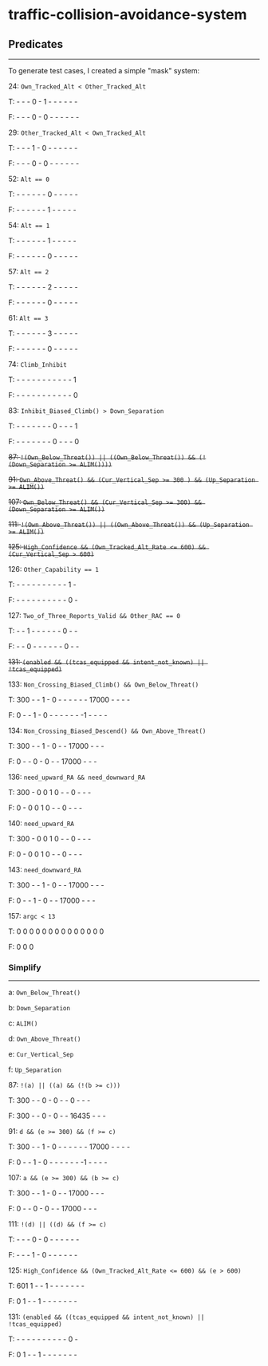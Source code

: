 # traffic-collision-avoidance-system

## Predicates

-----------------------------------------

To generate test cases, I created a simple "mask" system:

24: `Own_Tracked_Alt < Other_Tracked_Alt`

T: - - - 0 - 1 - - - - - -

F: - - - 0 - 0 - - - - - -


29: `Other_Tracked_Alt < Own_Tracked_Alt`

T: - - - 1 - 0 - - - - - -

F: - - - 0 - 0 - - - - - -

52: `Alt == 0`

T: - - - - - - 0 - - - - -

F: - - - - - - 1 - - - - -

54: `Alt == 1`

T: - - - - - - 1 - - - - -

F: - - - - - - 0 - - - - -

57: `Alt == 2`

T: - - - - - - 2 - - - - -

F: - - - - - - 0 - - - - -

61: `Alt == 3`

T: - - - - - - 3 - - - - -

F: - - - - - - 0 - - - - -

74: `Climb_Inhibit`

T: - - - - - - - - - - - 1

F: - - - - - - - - - - - 0

83: `Inhibit_Biased_Climb() > Down_Separation`

T: - - - - - - - 0 - - - 1

F: - - - - - - - 0 - - - 0

~~87: `!(Own_Below_Threat()) || ((Own_Below_Threat()) && (!(Down_Separation >= ALIM())))`~~

~~91: `Own_Above_Threat() && (Cur_Vertical_Sep >= 300 ) && (Up_Separation >= ALIM())`~~

~~107: `Own_Below_Threat() && (Cur_Vertical_Sep >= 300) && (Down_Separation >= ALIM())`~~

~~111: `!(Own_Above_Threat()) || ((Own_Above_Threat()) && (Up_Separation >= ALIM())`~~

~~125: `High_Confidence && (Own_Tracked_Alt_Rate <= 600) && (Cur_Vertical_Sep > 600)`~~

126: `Other_Capability == 1`

T: - - - - - - - - - - 1 -

F: - - - - - - - - - - 0 -

127: `Two_of_Three_Reports_Valid && Other_RAC == 0`

T: - - 1 - - - - - - 0 - -

F: - - 0 - - - - - - 0 - -

~~131: `(enabled && ((tcas_equipped && intent_not_known) || !tcas_equipped)`~~

133: `Non_Crossing_Biased_Climb() && Own_Below_Threat()`

T: 300 - - 1 - 0  - - - - - - 17000 - - - -

F: 0 - - 1 - 0  - - - - - -  -1 - - - -

134: `Non_Crossing_Biased_Descend() && Own_Above_Threat()`

T: 300 - - 1 - 0 - - 17000 - - -

F: 0 - - 0 - 0 - - 17000 - - -

136: `need_upward_RA && need_downward_RA`

T: 300 - 0 0 1 0 - - 0 - - -

F: 0 - 0 0 1 0 - - 0 - - -

140: `need_upward_RA`

T: 300 - 0 0 1 0 - - 0 - - -

F: 0 - 0 0 1 0 - - 0 - - -

143: `need_downward_RA`

T: 300 - - 1 - 0 - - 17000 - - -

F: 0 - - 1 - 0 - - 17000 - - -

157: `argc < 13`

T: 0 0 0 0 0 0 0 0 0 0 0 0 0 0

F:  0 0 0

### Simplify

-----------------------------------------

a: `Own_Below_Threat()`

b: `Down_Separation`

c: `ALIM()`

d: `Own_Above_Threat()`

e: `Cur_Vertical_Sep`

f: `Up_Separation`


87: `!(a) || ((a) && (!(b >= c)))`

T: 300 - - 0 - 0 - - 0 - - -

F: 300 - - 0 - 0 - - 16435 - - -


91: `d && (e >= 300) && (f >= c)`

T: 300 - - 1 - 0  - - - - - - 17000 - - - -

F: 0 - - 1 - 0  - - - - - -  -1 - - - -

107: `a && (e >= 300) && (b >= c)`

T: 300 - - 1 - 0 - - 17000 - - -

F: 0 - - 0 - 0 - - 17000 - - -

111: `!(d) || ((d) && (f >= c)`

T: - - - 0 - 0 - - - - - -

F: - - - 1 - 0 - - - - - -

125: `High_Confidence && (Own_Tracked_Alt_Rate <= 600) && (e > 600)`

T: 601 1 - - 1 - - - - - - -

F: 0 1 - - 1 - - - - - - -

131: `(enabled && ((tcas_equipped && intent_not_known) || !tcas_equipped)`

T: - - - - - - - - - - 0 -

F: 0 1 - - 1 - - - - - - -


